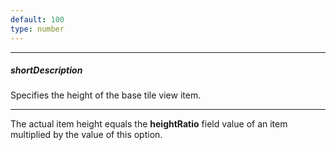 ```yaml
---
default: 100
type: number
---
```

---
##### shortDescription
Specifies the height of the base tile view item.

---
The actual item height equals the **heightRatio** field value of an item multiplied by the value of this option.
